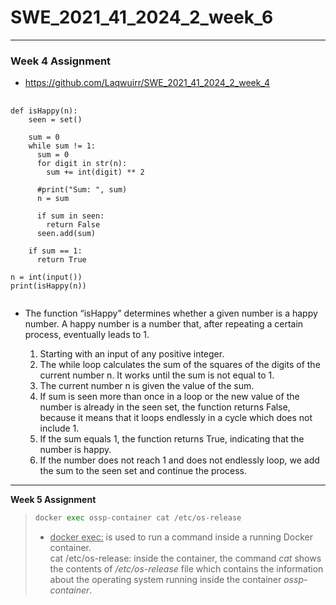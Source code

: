 # SWE_2021_41_2024_2_week_6
---
### **Week 4 Assignment**
* https://github.com/Laqwuirr/SWE_2021_41_2024_2_week_4
<pre>
  <code>
def isHappy(n):
    seen = set()

    sum = 0
    while sum != 1:
      sum = 0
      for digit in str(n):
        sum += int(digit) ** 2

      #print("Sum: ", sum)
      n = sum

      if sum in seen:
        return False
      seen.add(sum)

    if sum == 1:
      return True

n = int(input())
print(isHappy(n))
  </code>
</pre>
* The function “isHappy” determines whether a given number is a happy number. A happy number is a number that, after repeating a certain process, eventually leads to 1.

  1. Starting with an input of any positive integer.
  2. The while loop calculates the sum of the squares of the digits of the current number n. It works until the sum is not equal to 1.
  3. The current number n is given the value of the sum.
  4. If sum is seen more than once in a loop or the new value of the number is already in the seen set, the function returns False, because it means that it loops endlessly in a cycle which does not include 1.
  5. If the sum equals 1, the function returns True, indicating that the number is happy.
  6. If the number does not reach 1 and does not endlessly loop, we add the sum to the seen set and continue the process.
---
**Week 5 Assignment**
> ```python
> docker exec ossp-container cat /etc/os-release
> ```
> * <u>docker exec:</u> is used to run a command inside a running Docker container. \
cat /etc/os-release: inside the container, the command *cat* shows the contents of */etc/os-release* file which contains the information about the operating system running inside the container *ossp-container*.

<br>
